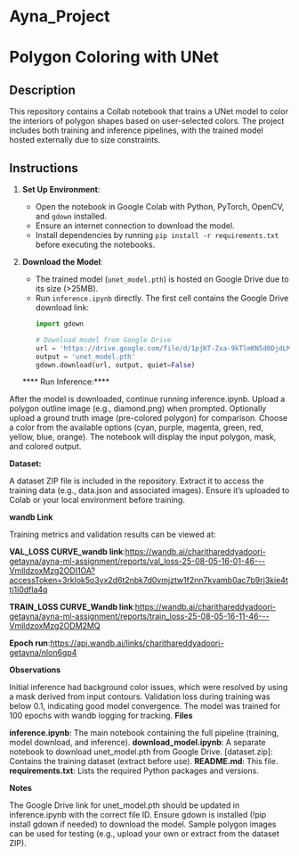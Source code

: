 # Ayna_Project
# Polygon Coloring with UNet

## Description
This repository contains a Collab notebook that trains a UNet model to color the interiors of polygon shapes based on user-selected colors. The project includes both training and inference pipelines, with the trained model hosted externally due to size constraints.

## Instructions
1. **Set Up Environment**:
   - Open the notebook in Google Colab  with Python, PyTorch, OpenCV, and `gdown` installed.
   - Ensure an internet connection to download the model.
   - Install dependencies by running `pip install -r requirements.txt` before executing the notebooks.

2. **Download the Model**:
   - The trained model (`unet_model.pth`) is hosted on Google Drive due to its size (>25MB).
   - Run `inference.ipynb` directly. The first cell contains the Google Drive download link:
     ```python
     import gdown

     # Download model from Google Drive
     url = 'https://drive.google.com/file/d/1pjKT-Zxa-9kTlmKN5d0DjdLMvOcX72NM/view?usp=sharing'  
     output = 'unet_model.pth'
     gdown.download(url, output, quiet=False)

   **** Run Inference:****

After the model is downloaded, continue running inference.ipynb.
Upload a polygon outline image (e.g., diamond.png) when prompted.
Optionally upload a ground truth image (pre-colored polygon) for comparison.
Choose a color from the available options (cyan, purple, magenta, green, red, yellow, blue, orange).
The notebook will display the input polygon, mask, and colored output.


**Dataset:**

A dataset ZIP file is included in the repository. Extract it to access the training data (e.g., data.json and associated images). Ensure it’s uploaded to Colab or your local environment before training.

**wandb Link**

Training metrics and validation results can be viewed at:

**VAL_LOSS CURVE_wandb link**:https://wandb.ai/charithareddyadoori-getayna/ayna-ml-assignment/reports/val_loss-25-08-05-16-01-46---VmlldzoxMzg2ODI1OA?accessToken=3rklok5o3yx2d6t2nbk7d0vmjztw1f2nn7kvamb0ac7b9rj3kie4ttj1i0dfla4q

**TRAIN_LOSS CURVE_Wandb link**:https://wandb.ai/charithareddyadoori-getayna/ayna-ml-assignment/reports/train_loss-25-08-05-16-11-46---VmlldzoxMzg2ODM2MQ

**Epoch run**:https://api.wandb.ai/links/charithareddyadoori-getayna/nlon6gp4

**Observations**

Initial inference had background color issues, which were resolved by using a mask derived from input contours.
Validation loss during training was below 0.1, indicating good model convergence.
The model was trained for 100 epochs with wandb logging for tracking.
**Files**

**inference.ipynb**: The main notebook containing the full pipeline (training, model download, and inference).
**download_model.ipynb**: A separate notebook to download unet_model.pth from Google Drive.
[dataset.zip]: Contains the training dataset (extract before use).
**README.md**: This file.
**requirements.txt**: Lists the required Python packages and versions.

**Notes**

The Google Drive link for unet_model.pth should be updated in inference.ipynb with the correct file ID.
Ensure gdown is installed (!pip install gdown if needed) to download the model.
Sample polygon images can be used for testing (e.g., upload your own or extract from the dataset ZIP).
